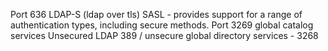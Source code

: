 Port 636 LDAP-S (ldap over tls)
SASL - provides support for a range of authentication types, including secure methods.
Port 3269  global catalog services
Unsecured LDAP 389 / unsecure global directory services - 3268